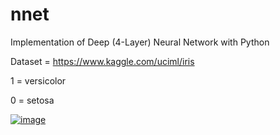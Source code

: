 # nnet
Implementation of Deep (4-Layer) Neural Network with Python

Dataset = https://www.kaggle.com/uciml/iris


1 = versicolor

0 = setosa

[![image](https://i.resimyukle.xyz/xG3NeH.png)](https://resimyukle.xyz/resim/xG3NeH)

